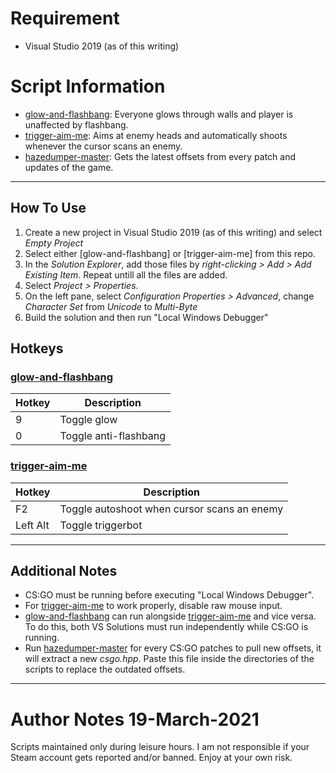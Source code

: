 # Requirement
* Visual Studio 2019 (as of this writing)

# Script Information
* [glow-and-flashbang](glow-and-flashbang): Everyone glows through walls and player is unaffected by flashbang.
* [trigger-aim-me](trigger-aim-me): Aims at enemy heads and automatically shoots whenever the cursor scans an enemy.
* [hazedumper-master](hazedumper-master): Gets the latest offsets from every patch and updates of the game.

---
## How To Use
1. Create a new project in Visual Studio 2019 (as of this writing) and select *Empty Project*
2. Select either [glow-and-flashbang] or [trigger-aim-me] from this repo.
3. In the *Solution Explorer*, add those files by *right-clicking > Add > Add Existing Item*. Repeat untill all the files are added.
4. Select *Project > Properties*.
5. On the left pane, select *Configuration Properties > Advanced*, change *Character Set* from *Unicode* to *Multi-Byte*
6. Build the solution and then run "Local Windows Debugger"

## Hotkeys
### [glow-and-flashbang](glow-and-flashbang)
| Hotkey        | Description           |
| ------------- | --------------------- |
| 9             | Toggle glow           |
| 0             | Toggle anti-flashbang |

### [trigger-aim-me](trigger-aim-me)
| Hotkey        | Description                                 |
| ------------- | ------------------------------------------- |
| F2            | Toggle autoshoot when cursor scans an enemy |
| Left Alt      | Toggle triggerbot                           |

---
## Additional Notes
* CS:GO must be running before executing "Local Windows Debugger".
* For [trigger-aim-me](trigger-aim-me) to work properly, disable raw mouse input.
* [glow-and-flashbang](glow-and-flashbang) can run alongside [trigger-aim-me](trigger-aim-me) and vice versa. To do this, both VS Solutions must run independently while CS:GO is running.
* Run [hazedumper-master](hazedumper-master) for every CS:GO patches to pull new offsets, it will extract a new *csgo.hpp*. Paste this file inside the directories of the scripts to replace the outdated offsets.

---
# Author Notes 19-March-2021
Scripts maintained only during leisure hours. I am not responsible if your Steam account gets reported and/or banned. Enjoy at your own risk.
